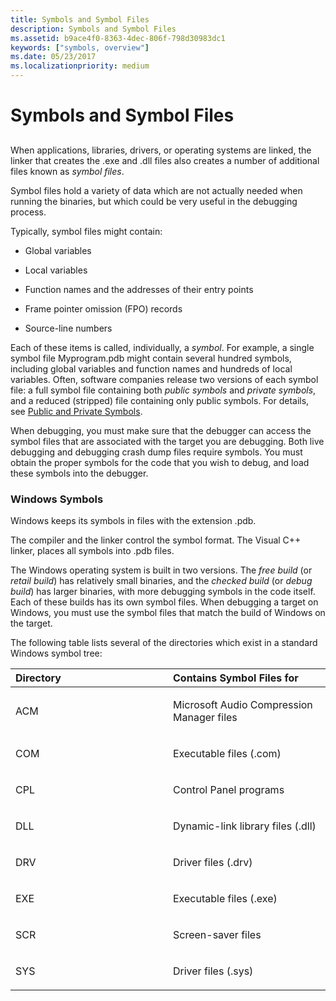 ```yaml
---
title: Symbols and Symbol Files
description: Symbols and Symbol Files
ms.assetid: b9ace4f0-8363-4dec-806f-798d30983dc1
keywords: ["symbols, overview"]
ms.date: 05/23/2017
ms.localizationpriority: medium
---
```


# Symbols and Symbol Files


## <span id="ddk_symbol_files_overview_dbg"></span><span id="DDK_SYMBOL_FILES_OVERVIEW_DBG"></span>


When applications, libraries, drivers, or operating systems are linked, the linker that creates the .exe and .dll files also creates a number of additional files known as *symbol files*.

Symbol files hold a variety of data which are not actually needed when running the binaries, but which could be very useful in the debugging process.

Typically, symbol files might contain:

-   Global variables

-   Local variables

-   Function names and the addresses of their entry points

-   Frame pointer omission (FPO) records

-   Source-line numbers

Each of these items is called, individually, a *symbol*. For example, a single symbol file Myprogram.pdb might contain several hundred symbols, including global variables and function names and hundreds of local variables. Often, software companies release two versions of each symbol file: a full symbol file containing both *public symbols* and *private symbols*, and a reduced (stripped) file containing only public symbols. For details, see [Public and Private Symbols](public-and-private-symbols.md).

When debugging, you must make sure that the debugger can access the symbol files that are associated with the target you are debugging. Both live debugging and debugging crash dump files require symbols. You must obtain the proper symbols for the code that you wish to debug, and load these symbols into the debugger.

### <span id="windows_symbols"></span><span id="WINDOWS_SYMBOLS"></span>Windows Symbols

Windows keeps its symbols in files with the extension .pdb.

The compiler and the linker control the symbol format. The Visual C++ linker, places all symbols into .pdb files.

The Windows operating system is built in two versions. The *free build* (or *retail build*) has relatively small binaries, and the *checked build* (or *debug build*) has larger binaries, with more debugging symbols in the code itself. Each of these builds has its own symbol files. When debugging a target on Windows, you must use the symbol files that match the build of Windows on the target.

The following table lists several of the directories which exist in a standard Windows symbol tree:

<table>
<colgroup>
<col width="50%" />
<col width="50%" />
</colgroup>
<thead>
<tr class="header">
<th align="left">Directory</th>
<th align="left">Contains Symbol Files for</th>
</tr>
</thead>
<tbody>
<tr class="odd">
<td align="left"><p>ACM</p></td>
<td align="left"><p>Microsoft Audio Compression Manager files</p></td>
</tr>
<tr class="even">
<td align="left"><p>COM</p></td>
<td align="left"><p>Executable files (.com)</p></td>
</tr>
<tr class="odd">
<td align="left"><p>CPL</p></td>
<td align="left"><p>Control Panel programs</p></td>
</tr>
<tr class="even">
<td align="left"><p>DLL</p></td>
<td align="left"><p>Dynamic-link library files (.dll)</p></td>
</tr>
<tr class="odd">
<td align="left"><p>DRV</p></td>
<td align="left"><p>Driver files (.drv)</p></td>
</tr>
<tr class="even">
<td align="left"><p>EXE</p></td>
<td align="left"><p>Executable files (.exe)</p></td>
</tr>
<tr class="odd">
<td align="left"><p>SCR</p></td>
<td align="left"><p>Screen-saver files</p></td>
</tr>
<tr class="even">
<td align="left"><p>SYS</p></td>
<td align="left"><p>Driver files (.sys)</p></td>
</tr>
</tbody>
</table>

 

 

 





